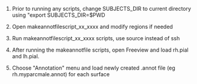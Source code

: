 1. Prior to running any scripts, change SUBJECTS_DIR to current directory using "export SUBJECTS_DIR=$PWD

2. Open makeannotfilescript_xx_xxxx and modify regions if needed

3. Run makeannotfilescript_xx_xxxx scripts, use source instead of ssh

4. After running the makeannotfile scripts, open Freeview and load rh.pial and lh.pial. 

5. Choose "Annotation" menu and load newly created .annot file (eg rh.myparcmale.annot) for each surface
